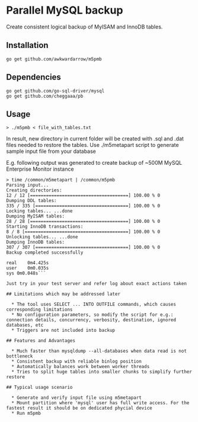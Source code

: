 # Parallel MySQL backup

Create consistent logical backup of MyISAM and InnoDB tables.

## Installation

```
go get github.com/awkwardarrow/m5pmb
```

## Dependencies

```
go get github.com/go-sql-driver/mysql
go get github.com/cheggaaa/pb
```

## Usage 

```shell
> ./m5pmb < file_with_tables.txt
```

In result, new directory in current folder will be created with .sql and .dat files needed to restore the tables.
Use ./m5metapart script to generate sample input file from your database


E.g. following output was generated to create backup of ~500M MySQL Enterprise Monitor instance

```shell
> time /common/m5metapart | /common/m5pmb 
Parsing input...
Creating directories:
12 / 12 [=====================================] 100.00 % 0
Dumping DDL tables:
335 / 335 [===================================] 100.00 % 0
Locking tables... ...done
Dumping MyISAM tables:
28 / 28 [=====================================] 100.00 % 0
Starting InnoDB transactions:
8 / 8 [=======================================] 100.00 % 0
Unlocking tables... ...done
Dumping InnoDB tables:
307 / 307 [===================================] 100.00 % 0
Backup completed successfully

real	0m4.425s
user	0m0.035s
sys	0m0.048s```

Just try in your test server and refer log about exact actions taken

## Limitations which may be addressed later

  * The tool uses SELECT ... INTO OUTFILE commands, which causes corresponding limitations
  * No configuration parameters, so modify the script for e.g.:
connection details, concurrency, verbosity, destination, ignored databases, etc
  * Triggers are not included into backup

## Features and Advantages

  * Much faster than mysqldump --all-databases when data read is not bottleneck
  * Consistent backup with reliable binlog position
  * Automatically balances work between worker threads
  * Tries to split huge tables into smaller chunks to simplify further restore

## Typical usage scenario

  * Generate and verify input file using m5metapart
  * Mount partition where 'mysql' user has full write access. For the fastest result it should be on dedicated phycial device
  * Run m5pmb

